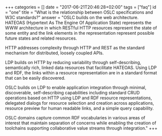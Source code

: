 +++
categories = []
date = "2017-06-21T20:46:28+02:00"
tags = ["faq"]
id = "one"
title = "What is the relationship between OSLC specifications and W3C standards?"
answer = "OSLC builds on the web architecture. HATEOAS (Hypertext As The Engine Of Application State) represents the WWW architecture in which RESTful HTTP resources represent the state of some entity and the link elements in the representation represent possible future states and related resources.

HTTP addresses complexity through HTTP and REST as the standard mechanism for distributed, loosely coupled APIs. 

LDP builds on HTTP by reducing variability through self-describing, semantically rich, linked data resources that facilitate HATEOAS. Using LDP and RDF, the links within a resource representation are in a standard format that can be easily discovered.

OSLC builds on LDP to enable application integration through minimal, discoverable, self-describing capabilities including standard CRUD operations based on HTTP using LDP and RDF resource representations, delegated dialogs for resource selection and creation across applications, resource preview for human readable links, and a simple query capability.

OSLC domains capture common RDF vocabularies in various areas of interest that maintain separation of concerns while enabling the creation of toolchains supporting collaborative value streams through integration."
+++
